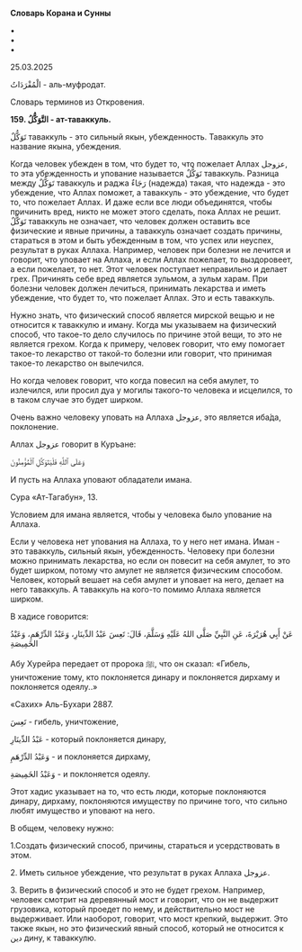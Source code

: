 **Словарь Корана и Сунны**  
  
  
  
•  
•  
•  
  
25.03.2025  
  

الْمُفْرَدَاتُ - аль-муфродат.

Словарь терминов из Откровения.

**159. التَّوَكُّلُ - ат-таваккуль.**

تَوَكُّلٌ таваккуль - это сильный якын, убежденность. Таваккуль это название
якына, убеждения. 

Когда человек убежден в том, что будет то, что пожелает Аллах عزوجل, то
эта убежденность и упование называется تَوَكُّلٌ таваккуль. Разница между
تَوَكُّلٌ таваккуль и раджа رَجَاءٌ (надежда) такая, что надежда - это
убеждение, что Аллах поможет, а таваккуль - это убеждение, что будет то,
что пожелает Аллах. И даже если все люди объединятся, чтобы причинить
вред, никто не может этого сделать, пока Аллах не решит. تَوَكُّلٌ таваккуль
не означает, что человек должен оставить все физические и явные причины,
а таваккуль означает создать причины, стараться в этом и быть убежденным
в том, что успех или неуспех, результат в руках Аллаха. Например,
человек при болезни не лечится и говорит, что уповает на Аллаха, и если
Аллах пожелает, то выздоровеет, а если пожелает, то нет. Этот человек
поступает неправильно и делает грех. Причинять себе вред является
зульмом, а зульм харам. При болезни человек должен лечиться, принимать
лекарства и иметь убеждение, что будет то, что пожелает Аллах. Это и
есть таваккуль. 

Нужно знать, что физический способ является мирской вещью и не относится
к таваккулю и иману. Когда мы указываем на физический способ, что
такое-то дело случилось по причине этой вещи, то это не является грехом.
Когда к примеру, человек говорит, что ему помогает такое-то лекарство от
такой-то болезни или говорит, что принимая такое-то лекарство он
вылечился.

Но когда человек говорит, что когда повесил на себя амулет, то
излечился, или просил дуа у могилы такого-то человека и исцелился, то в
таком случае это будет ширком. 

Очень важно человеку уповать на Аллаха عزوجل, это является иба́да,
поклонение. 

Аллах عزوجل говорит в Куръане:

وَعَلَى ٱللَّهِ فَلْيَتَوَكَّلِ ٱلْمُؤْمِنُونَ

И пусть на Аллаха уповают обладатели имана. 

Сура «Ат-Тагабун», 13.

  

Условием для имана является, чтобы у человека было упование на Аллаха. 

Если у человека нет упования на Аллаха, то у него нет имана. Иман - это
таваккуль, сильный якын, убежденность. Человеку при болезни можно
принимать лекарства, но если он повесит на себя амулет, то это будет
ширком, потому что амулет не является физическим способом. Человек,
который вешает на себя амулет и уповает на него, делает на него
таваккуль. А таваккуль на кого-то помимо Аллаха является ширком. 

  

В хадисе говорится:

عَنْ أَبِي هُرَيْرَةَ، عَنِ النَّبِيِّ صَلَّى اللهُ عَلَيْهِ وَسَلَّمَ، قَالَ: تَعِسَ عَبْدُ الدِّينَارِ، وَعَبْدُ
الدِّرْهَمِ، وَعَبْدُ الخَمِيصَةِ

Абу Хурейра передает от пророка ﷺ, что он сказал: «Гибель, уничтожение
тому, кто поклоняется динару и поклоняется дирхаму и поклоняется
одеялу..» 

«Сахих» Аль-Бухари 2887.

تَعِسَ - гибель, уничтожение, 

عَبْدُ الدِّينَارِ - который поклоняется динару,

وَعَبْدُ الدِّرْهَمِ - и поклоняется дирхаму,

وَعَبْدُ الخَمِيصَةِ - и поклоняется одеялу. 

Этот хадис указывает на то, что есть люди, которые поклоняются динару,
дирхаму, поклоняются имуществу по причине того, что сильно любят
имущество и уповают на него.

В общем, человеку нужно:

1.Создать физический способ, причины, стараться и усердствовать в этом.

2\. Иметь сильное убеждение, что результат в руках Аллаха عزوجل. 

3\. Верить в физический способ и это не будет грехом. Например, человек
смотрит на деревянный мост и говорит, что он не выдержит грузовика,
который проедет по нему, и действительно мост не выдерживает. Или
наоборот, говорит, что мост крепкий, выдержит. Это также якын, но это
физический явный способ, который не относится к دين дину, к таваккулю. 
